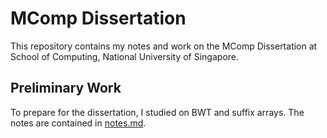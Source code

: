 # MComp Dissertation

This repository contains my notes and work on the MComp Dissertation at School of Computing, National University of Singapore.

## Preliminary Work

To prepare for the dissertation, I studied on BWT and suffix arrays. The notes are contained in [notes.md](./notes.md).